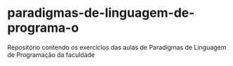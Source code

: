 # paradigmas-de-linguagem-de-programa-o
Repositório contendo os exercícios das aulas de Paradigmas de Linguagem de Programação da faculdade
